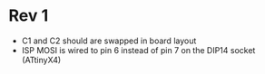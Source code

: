 # Rev 1

- C1 and C2 should are swapped in board layout
- ISP MOSI is wired to pin 6 instead of pin 7 on the DIP14 socket (ATtinyX4)